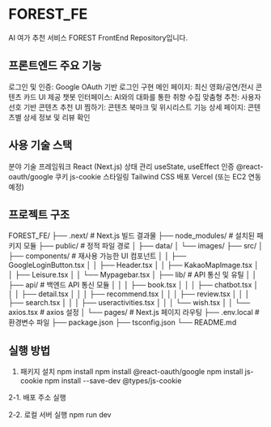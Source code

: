# FOREST_FE
AI 여가 추천 서비스 FOREST FrontEnd Repository입니다.

## 프론트엔드 주요 기능
로그인 및 인증: Google OAuth 기반 로그인 구현
메인 페이지: 최신 영화/공연/전시 콘텐츠 카드 UI 제공
챗봇 인터페이스: AI와의 대화를 통한 취향 수집
맞춤형 추천: 사용자 선호 기반 콘텐츠 추천 UI
찜하기: 콘텐츠 북마크 및 위시리스트 기능
상세 페이지: 콘텐츠별 상세 정보 및 리뷰 확인

## 사용 기술 스택
분야	기술
프레임워크	React (Next.js)
상태 관리	useState, useEffect
인증	@react-oauth/google
쿠키	js-cookie
스타일링	Tailwind CSS
배포	Vercel (또는 EC2 연동 예정)


## 프로젝트 구조
FOREST_FE/
├── .next/                  # Next.js 빌드 결과물
├── node_modules/           # 설치된 패키지 모듈
├── public/                 # 정적 파일 경로
│   ├── data/
│   └── images/
├── src/
│   ├── components/         # 재사용 가능한 UI 컴포넌트
│   │   ├── GoogleLoginButton.tsx
│   │   ├── Header.tsx
│   │   ├── KakaoMapImage.tsx
│   │   ├── Leisure.tsx
│   │   └── Mypagebar.tsx
│   ├── lib/                # API 통신 및 유틸
│   │   ├── api/            # 백엔드 API 통신 모듈
│   │   │   ├── book.tsx
│   │   │   ├── chatbot.tsx
│   │   │   ├── detail.tsx
│   │   │   ├── recommend.tsx
│   │   │   ├── review.tsx
│   │   │   ├── search.tsx
│   │   │   ├── useractivities.tsx
│   │   │   └── wish.tsx
│   │   └── axios.tsx       # axios 설정
│   └── pages/              # Next.js 페이지 라우팅
├── .env.local              # 환경변수 파일
├── package.json
├── tsconfig.json
└── README.md

## 실행 방법
1. 패키지 설치
npm install
npm install @react-oauth/google
npm install js-cookie
npm install --save-dev @types/js-cookie

2-1. 배포 주소 실행

2-2. 로컬 서버 실행
npm run dev
